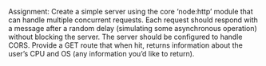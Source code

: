 Assignment:
Create a simple server using the core ‘node:http’ module that can handle multiple concurrent requests. 
Each request should respond with a message after a random delay (simulating some asynchronous operation) without blocking the server.
The server should be configured to handle CORS.
Provide a GET route that when hit, returns information about the user’s CPU and OS (any information you’d like to return).
